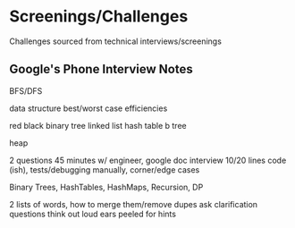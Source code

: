 # Screenings/Challenges
Challenges sourced from technical interviews/screenings

## Google's Phone Interview Notes
BFS/DFS

data structure best/worst case efficiencies

red black
binary tree
linked list
hash table
b tree

heap

2 questions
45 minutes w/ engineer, google doc interview
10/20 lines code (ish), tests/debugging manually, corner/edge cases

Binary Trees, HashTables, HashMaps, Recursion, DP

2 lists of words, how to merge them/remove dupes
ask clarification questions
think out loud
ears peeled for hints
